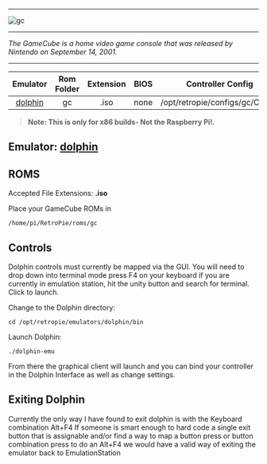 ***
![gc](https://cloud.githubusercontent.com/assets/10035308/18609175/be037df8-7cb8-11e6-918b-a57a12ebb601.png)
***
_The GameCube is a home video game console that was released by Nintendo on September 14, 2001._
***

| Emulator | Rom Folder | Extension | BIOS |  Controller Config |
| :---: | :---: | :---: | :---: | :---: |
| [dolphin](https://github.com/dolphin-emu/dolphin.git) | gc  | .iso | none | /opt/retropie/configs/gc/Config |

> **Note: This is only for x86 builds- Not the Raspberry Pi!.**

## Emulator: [dolphin](https://github.com/dolphin-emu/dolphin.git)

## ROMS

Accepted File Extensions: **.iso**

Place your GameCube ROMs in
```
/home/pi/RetroPie/roms/gc
```
## Controls
Dolphin controls must currently be mapped via the GUI. You will need to drop down into terminal mode press F4 on your keyboard if you are currently in emulation station, hit the unity button and search for terminal. Click to launch. 

Change to the Dolphin directory:
```
cd /opt/retropie/emulators/dolphin/bin
```
Launch Dolphin:
```
./dolphin-emu
``` 
From there the graphical client will launch and you can bind your controller in the Dolphin Interface as well as change settings.

## Exiting Dolphin
Currently the only way I have found to exit dolphin is with the Keyboard combination Alt+F4
If someone is smart enough to hard code a single exit button that is assignable and/or find a way to map a button press or button combination press to do an Alt+F4 we would have a valid way of exiting the emulator back to EmulationStation